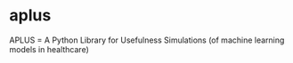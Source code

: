 # aplus
APLUS = A Python Library for Usefulness Simulations (of machine learning models in healthcare)
